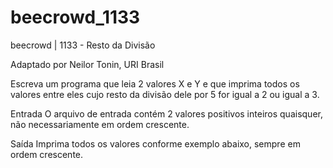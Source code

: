 # beecrowd_1133

beecrowd | 1133 - Resto da Divisão

Adaptado por Neilor Tonin, URI  Brasil

Escreva um programa que leia 2 valores X e Y e que imprima todos os valores entre eles cujo resto da divisão dele por 5 for igual a 2 ou igual a 3.

Entrada
O arquivo de entrada contém 2 valores positivos inteiros quaisquer, não necessariamente em ordem crescente.

Saída
Imprima todos os valores conforme exemplo abaixo, sempre em ordem crescente.